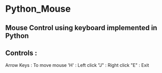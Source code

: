 Python_Mouse
============

Mouse Control using keyboard implemented in Python
----------------------------------------------------


Controls :
-----------

Arrow Keys : To move mouse
'H' : Left click
"J" : Right click
"E" : Exit
